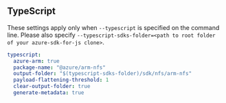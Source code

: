 ## TypeScript

These settings apply only when `--typescript` is specified on the command line.
Please also specify `--typescript-sdks-folder=<path to root folder of your azure-sdk-for-js clone>`.

``` yaml $(typescript)
typescript:
  azure-arm: true
  package-name: "@azure/arm-nfs"
  output-folder: "$(typescript-sdks-folder)/sdk/nfs/arm-nfs"
  payload-flattening-threshold: 1
  clear-output-folder: true
  generate-metadata: true
```
